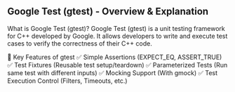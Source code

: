 Google Test (gtest) - Overview & Explanation
---------------------------------------------------------

 What is Google Test (gtest)?
Google Test (gtest) is a unit testing framework for C++ developed by Google. It allows developers to write and execute test cases to verify the correctness of their C++ code.


🔹 Key Features of gtest
✅ Simple Assertions (EXPECT_EQ, ASSERT_TRUE)
✅ Test Fixtures (Reusable test setup/teardown)
✅ Parameterized Tests (Run same test with different inputs)
✅ Mocking Support (With gmock)
✅ Test Execution Control (Filters, Timeouts, etc.)




